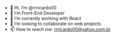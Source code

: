 - 👋 Hi, I’m @rrricardo00
- 👀 I’m Front-End Developer
- 🌱 I’m currently working with React
- 💞️ I’m looking to collaborate on web projects
- 📫 How to reach me: rrricardo00@yahoo.com.br

<!---
rrricardo00/rrricardo00 is a ✨ special ✨ repository because its `README.md` (this file) appears on your GitHub profile.
You can click the Preview link to take a look at your changes.
--->
